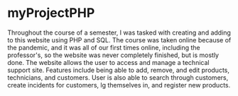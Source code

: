 # myProjectPHP
Throughout the course of a semester, I was tasked with creating and adding to this website using PHP and SQL. The course was taken online because of the pandemic, and it was all of our first times online, including the professor's, so the website was never completely finished, but is mostly done. The website allows the user to access and manage a technical support site. Features include being able to add, remove, and edit products, technicians, and customers. User is also able to search through customers, create incidents for customers, lg themselves in, and register new products.
